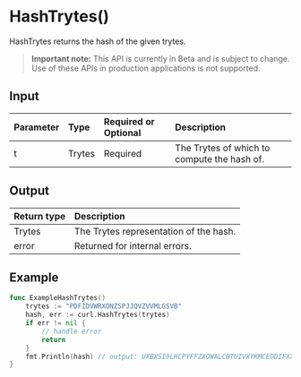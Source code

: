 # HashTrytes()
HashTrytes returns the hash of the given trytes.
> **Important note:** This API is currently in Beta and is subject to change. Use of these APIs in production applications is not supported.


## Input

| Parameter       | Type | Required or Optional | Description |
|:---------------|:--------|:--------| :--------|
| t | Trytes | Required | The Trytes of which to compute the hash of.  |




## Output

| Return type     | Description |
|:---------------|:--------|
| Trytes | The Trytes representation of the hash. |
| error | Returned for internal errors. |




## Example

```go
func ExampleHashTrytes() 
	trytes := "PDFIDVWRXONZSPJJQVZVVMLGSVB"
	hash, err := curl.HashTrytes(trytes)
	if err != nil {
		// handle error
		return
	}
	fmt.Println(hash) // output: UXBXSI9LHCPYFFZXOWALCBTUIVXYKMCEDDIFXXGXJ9ZLEWKOTXSGYHPEAD9SXSRAWM9TPPXWZMZSIEKGX
}

```
